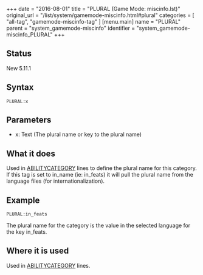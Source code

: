 +++
date = "2016-08-01"
title = "PLURAL (Game Mode: miscinfo.lst)"
original_url = "/list/system/gamemode-miscinfo.html#plural"
categories = [ "all-tag", "gamemode-miscinfo-tag" ]
[menu.main]
    name = "PLURAL"
    parent = "system_gamemode-miscinfo"
    identifier = "system_gamemode-miscinfo_PLURAL"
+++

## Status

New 5.11.1

## Syntax

`PLURAL:x`

## Parameters

-   x: Text (The plural name or key to the plural name)



What it does
------------

Used in
[ABILITYCATEGORY](/list/system/gamemode-miscinfo/abilitycategory.html)
lines to define the plural name for this category. If this tag is set to
in\_name (ie: in\_feats) it will pull the plural name from the language
files (for internationalization).

Example
-------

`PLURAL:in_feats`

The plural name for the category is the value in the selected language
for the key in\_feats.

Where it is used
----------------

Used in
[ABILITYCATEGORY](/list/system/gamemode-miscinfo/abilitycategory.html)
lines.

